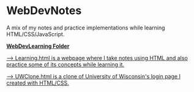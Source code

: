 # WebDevNotes
A mix of my notes and practice implementations while learning HTML/CSS/JavaScript.

**<u> WebDevLearning Folder <u>**

--> Learning.html is a webpage where I take notes using HTML and also practice some of its concepts while learning it.

--> UWClone.html is a clone of University of Wisconsin's login page I created with HTML/CSS.
